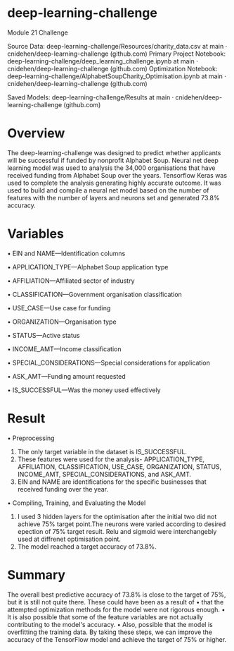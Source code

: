 # deep-learning-challenge
Module 21 Challenge

Source Data:  deep-learning-challenge/Resources/charity_data.csv at main · cnidehen/deep-learning-challenge (github.com)
Primary Project Notebook: 
deep-learning-challenge/deep_learning_challenge.ipynb at main · cnidehen/deep-learning-challenge (github.com)
Optimization Notebook: 
deep-learning-challenge/AlphabetSoupCharity_Optimisation.ipynb at main · cnidehen/deep-learning-challenge (github.com)

Saved Models: 
deep-learning-challenge/Results at main · cnidehen/deep-learning-challenge (github.com)




# Overview

The deep-learning-challenge was designed to predict whether applicants will be successful if funded by nonprofit Alphabet Soup. Neural net deep learning model was used to analysis the 34,000 organisations that have received funding from Alphabet Soup over the years.
Tensorflow Keras was used to complete the analysis generating highly accurate outcome. It was used to build and compile a neural net model based on the number of features with the number of layers and neurons set and generated 73.8% accuracy.

# Variables

•	EIN and NAME—Identification columns

•	APPLICATION_TYPE—Alphabet Soup application type

•	AFFILIATION—Affiliated sector of industry

•	CLASSIFICATION—Government organisation classification

•	USE_CASE—Use case for funding

•	ORGANIZATION—Organisation type

•	STATUS—Active status

•	INCOME_AMT—Income classification

•	SPECIAL_CONSIDERATIONS—Special considerations for application

•	ASK_AMT—Funding amount requested

•	IS_SUCCESSFUL—Was the money used effectively


# Result

•	Preprocessing

1.	The only target variable in the dataset is IS_SUCCESSFUL.
2.	These features were used for the analysis- APPLICATION_TYPE, AFFILIATION, CLASSIFICATION, USE_CASE, ORGANIZATION, STATUS, INCOME_AMT, SPECIAL_CONSIDERATIONS, and ASK_AMT.
3.	EIN and NAME are identifications for the specific businesses that received funding over the year.
   
•	Compiling, Training, and Evaluating the Model

1.	I used 3 hidden layers for the optimisation after the initial two did not achieve 75% target point.The neurons were varied according to desired epection of 75% target result. Relu and sigmoid were interchangebly used at diffrenet optimisation point. 
3.	The model reached a target accuracy of 73.8%.

# Summary

The overall best predictive accuracy of 73.8% is close to the target of 75%, but it is still not quite there. These could have been as a result of 
•	that the attempted optimization methods for the model were not rigorous enough.
•	It is also possible that some of the feature variables are not actually contributing to the model's accuracy. 
•	Also, possible that the model is overfitting the training data. By taking these steps, we can improve the accuracy of the TensorFlow model and achieve the target of 75% or higher.

